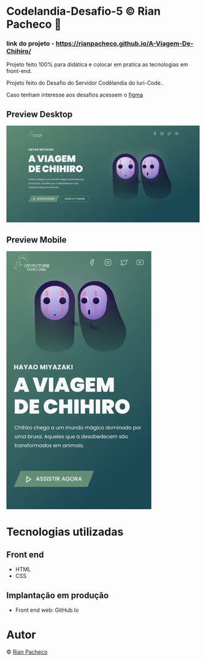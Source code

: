 # Codelandia-Desafio-5 &copy; Rian Pacheco 🚀

### link do projeto - https://rianpacheco.github.io/A-Viagem-De-Chihiro/

 Projeto feito 100% para didática e colocar em pratica as tecnologias em front-end.

 Projeto feito do Desafio do Servidor Codêlandia do Iuri-Code..
 
 <p>Caso tenham interesse aos desafios acessem o <a href="https://www.figma.com/file/Yb9IBH56g7T1hdIyZ3BMNO/Desafios---Codel%C3%A2ndia?node-id=0%3A1">figma</a> </p>

## Preview Desktop

<img src="./assets/img/Preview-Desktop.PNG">

## Preview Mobile

<img src="./assets/img/Preview-Mobile.PNG">

# Tecnologias utilizadas

## Front end
- HTML
- CSS

## Implantação em produção
- Front end web: GitHub.Io

# Autor

&copy; <a href="https://www.linkedin.com/in/rian-pacheco/"> Rian Pacheco</a>
